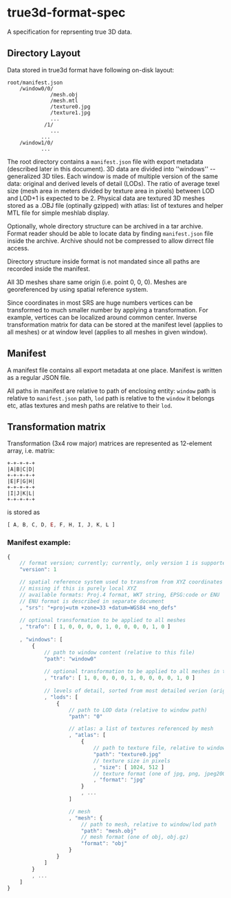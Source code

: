 # true3d-format-spec
A specification for reprsenting true 3D data.

## Directory Layout

Data stored in true3d format have following on-disk layout:

```
root/manifest.json
    /window0/0/
              /mesh.obj
              /mesh.mtl
              /texture0.jpg
              /texture1.jpg
              ...
            /1/
              ...
           ...
    /window1/0/
           ...
```

The root directory contains a `manifest.json` file with export metadata (described later in this document). 3D data are divided into ''windows'' -- generalized 3D tiles. Each window is made of multiple version of the same data: original and derived levels of detail (LODs). The ratio of average texel size (mesh area in meters divided by texture area in pixels) between LOD and LOD+1 is expected to be 2. Physical data are textured 3D meshes stored as a .OBJ file (optinally gzipped) with atlas: list of textures and helper MTL file for simple meshlab display.

Optionally, whole directory structure can be archived in a tar archive. Format reader should be able to locate data by finding `manifest.json` file inside the archive. Archive should not be compressed to allow dirrect file access.

Directory structure inside format is not mandated since all paths are recorded inside the manifest.

All 3D meshes share same origin (i.e. point 0, 0, 0). Meshes are georeferenced by using spatial reference system.

Since coordinates in most SRS are huge numbers vertices can be transformed to much smaller number by applying a transformation. For example, vertices can be localized around common center. Inverse transformation matrix for data can be stored at the manifest level (applies to all meshes) or at window level (applies to all meshes in given window).

## Manifest

A manifest file contains all export metadata at one place. Manifest is written as a regular JSON file.

All paths in manifest are relative to path of enclosing entity: `window` path is relative to `manifest.json` path, `lod` path is relative to the `window` it belongs etc, atlas textures and mesh paths are relative to their `lod`.

## Transformation matrix

Transformation (3x4 row major) matrices are represented as 12-element array, i.e. matrix:
```
+-+-+-+-+
|A|B|C|D|
+-+-+-+-+
|E|F|G|H|
+-+-+-+-+
|I|J|K|L|
+-+-+-+-+
```
is stored as
```javascript
[ A, B, C, D, E, F, H, I, J, K, L ]
```

### Manifest example:
```javascript
{
    // format version; currently; currently, only version 1 is supported
    "version": 1

    // spatial reference system used to transfrom from XYZ coordinates to geo space
    // missing if this is purely local XYZ
    // available formats: Proj.4 format, WKT string, EPSG:code or ENU
    // ENU format is described in separate document
    , "srs": "+proj=utm +zone=33 +datum=WGS84 +no_defs"
    
    // optional transformation to be applied to all meshes
    , "trafo": [ 1, 0, 0, 0, 0, 1, 0, 0, 0, 0, 1, 0 ]
 
    , "windows": [
        {
            // path to window content (relative to this file)
            "path": "window0"
 
            // optional transformation to be applied to all meshes in this window
            , "trafo": [ 1, 0, 0, 0, 0, 1, 0, 0, 0, 0, 1, 0 ]
 
            // levels of detail, sorted from most detailed verion (original) to the coarsest one
            , "lods": [
                {
                    // path to LOD data (relative to window path)
                    "path": "0"

                    // atlas: a list of textures referenced by mesh
                    , "atlas": [
                        {
                            // path to texture file, relative to window/lod path
                            "path": "texture0.jpg"
                            // texture size in pixels
                            , "size": [ 1024, 512 ]
                            // texture format (one of jpg, png, jpeg2000)
                            , "format": "jpg"
                        }
                        , ...
                    ]

                    // mesh
                    , "mesh": {
                        // path to mesh, relative to window/lod path
                        "path": "mesh.obj"
                        // mesh format (one of obj, obj.gz)
                        "format": "obj"
                    }
                }
            ]
        }
        , ...
    ]
}
```

